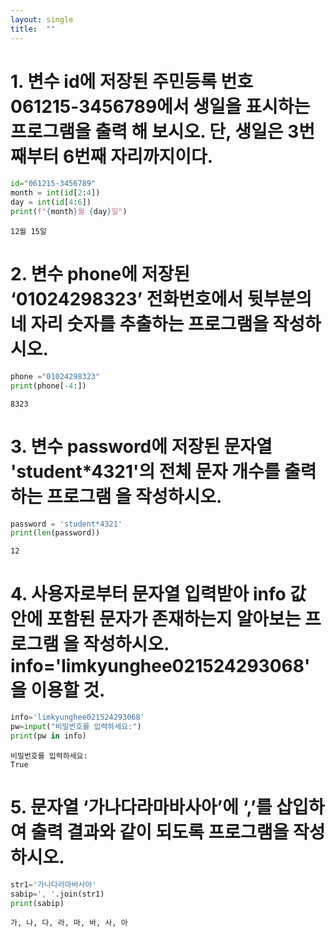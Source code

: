 ```yaml
---
layout: single
title:  ""
---
```


# 1. 변수 id에 저장된 주민등록 번호 061215-3456789에서 생일을 표시하는 프로그램을 출력 해 보시오. 단, 생일은 3번째부터 6번째 자리까지이다.


```python
id="061215-3456789"
month = int(id[2:4])
day = int(id[4:6])
print(f"{month}월 {day}일")
```

    12월 15일


# 2. 변수 phone에 저장된 ‘01024298323’ 전화번호에서 뒷부분의 네 자리 숫자를 추출하는 프로그램을 작성하시오. 



```python
phone ="01024298323"
print(phone[-4:])
```

    8323


# 3. 변수 password에 저장된 문자열 'student*4321'의 전체 문자 개수를 출력하는 프로그램 을 작성하시오. 


```python
password = 'student*4321'
print(len(password))
```

    12


# 4. 사용자로부터 문자열 입력받아 info 값 안에 포함된 문자가 존재하는지 알아보는 프로그램 을 작성하시오. info='limkyunghee021524293068'을 이용할 것. 


```python
info='limkyunghee021524293068' 
pw=input("비밀번호를 입력하세요:") 
print(pw in info)
```

    비밀번호를 입력하세요:
    True


# 5. 문자열 ‘가나다라마바사아’에 ‘,’를 삽입하여 출력 결과와 같이 되도록 프로그램을 작성하시오. 


```python
str1='가나다라마바사아' 
sabip=', '.join(str1) 
print(sabip)
```

    가, 나, 다, 라, 마, 바, 사, 아

